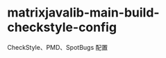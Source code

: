 matrixjavalib-main-build-checkstyle-config
==========================================

CheckStyle、PMD、SpotBugs 配置
